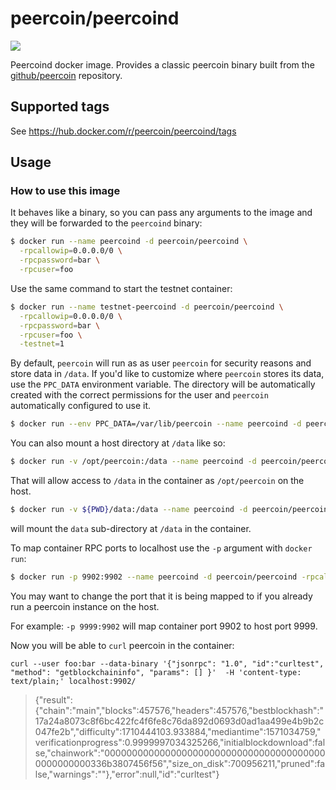 # peercoin/peercoind

[![](https://images.microbadger.com/badges/image/peercoin/peercoind.svg)](https://microbadger.com/images/peercoin/peercoind "Size/Layers")

Peercoind docker image. Provides a classic peercoin binary built from the [github/peercoin](https://github.com/peercoin/peercoin) repository.

## Supported tags

See <https://hub.docker.com/r/peercoin/peercoind/tags>

## Usage

### How to use this image

It behaves like a binary, so you can pass any arguments to the image and they will be forwarded to the `peercoind` binary:

```sh
$ docker run --name peercoind -d peercoin/peercoind \
  -rpcallowip=0.0.0.0/0 \
  -rpcpassword=bar \
  -rpcuser=foo
```

Use the same command to start the testnet container:

```sh
$ docker run --name testnet-peercoind -d peercoin/peercoind \
  -rpcallowip=0.0.0.0/0 \
  -rpcpassword=bar \
  -rpcuser=foo \
  -testnet=1
```

By default, `peercoin` will run as as user `peercoin` for security reasons and store data in `/data`. If you'd like to customize where `peercoin` stores its data, use the `PPC_DATA` environment variable. The directory will be automatically created with the correct permissions for the user and `peercoin` automatically configured to use it.

```sh
$ docker run --env PPC_DATA=/var/lib/peercoin --name peercoind -d peercoin/peercoind
```

You can also mount a host directory at `/data` like so:

```sh
$ docker run -v /opt/peercoin:/data --name peercoind -d peercoin/peercoind
```
That will allow access to `/data` in the container as `/opt/peercoin` on the host.

```sh
$ docker run -v ${PWD}/data:/data --name peercoind -d peercoin/peercoind
```
will mount the `data` sub-directory at `/data` in the container.

To map container RPC ports to localhost use the `-p` argument with `docker run`:

```sh
$ docker run -p 9902:9902 --name peercoind -d peercoin/peercoind -rpcallowip=*
```
You may want to change the port that it is being mapped to if you already run a peercoin instance on the host.

For example: `-p 9999:9902` will map container port 9902 to host port 9999.

Now you will be able to `curl` peercoin in the container:

`curl --user foo:bar --data-binary '{"jsonrpc": "1.0", "id":"curltest", "method": "getblockchaininfo", "params": [] }'  -H 'content-type: text/plain;' localhost:9902/`

> {"result":{"chain":"main","blocks":457576,"headers":457576,"bestblockhash":"17a24a8073c8f6bc422fc4f6fe8c76da892d0693d0ad1aa499e4b9b2c047fe2b","difficulty":1710444103.933884,"mediantime":1571034759,"verificationprogress":0.9999997034325266,"initialblockdownload":false,"chainwork":"00000000000000000000000000000000000000000000000000336b3807456f56","size_on_disk":700956211,"pruned":false,"warnings":""},"error":null,"id":"curltest"}
